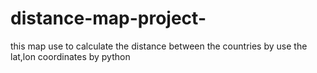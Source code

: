 # distance-map-project-
this map use to calculate the distance  between the countries by use the lat,lon coordinates by python 
